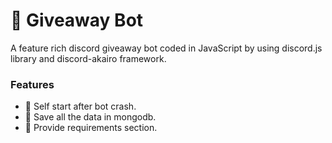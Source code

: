 # :tada: Giveaway Bot 
A feature rich discord giveaway bot coded in JavaScript by using discord.js library and discord-akairo framework.

### Features

* :tada: Self start after bot crash. 
* :tada: Save all the data in mongodb.
* :tada: Provide requirements section.
